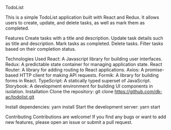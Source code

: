 TodoList

This is a simple TodoList application built with React and Redux. It allows users to create, update, and delete tasks, as well as mark them as completed.

Features
Create tasks with a title and description.
Update task details such as title and description.
Mark tasks as completed.
Delete tasks.
Filter tasks based on their completion status.

Technologies Used
React: A Javascript library for building user interfaces.
Redux: A predictable state container for managing application state.
React Router: A library for adding routing to React applications.
Axios: A promise-based HTTP client for making API requests.
Formik: A library for building forms in React.
TypeScript: A statically typed superset of JavaScript.
Storybook: A development environment for building UI components in isolation.
Installation
Clone the repository: git clone https://github.com/dk-ac/todolist.git

Install dependencies: yarn install
Start the development server: yarn start

Contributing
Contributions are welcome! If you find any bugs or want to add new features, please open an issue or submit a pull request.
